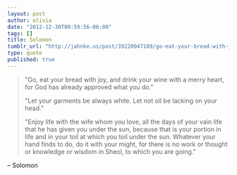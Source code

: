 ```yaml
---
layout: post
author: olivia
date: "2012-12-30T09:59:56-06:00"
tags: []
title: Solomon
tumblr_url: "http://jahnke.us/post/39220047189/go-eat-your-bread-with-joy-and-drink-your-wine"
type: quote
published: true
---
```


> "Go, eat your bread with joy, and drink your wine with a merry heart, for God has already approved what you do."
>
> "Let your garments be always white. Let not oil be lacking on your head."
>
> "Enjoy life with the wife whom you love, all the days of your vain life that he has given you under the sun, because that is your portion in life and in your toil at which you toil under the sun. Whatever your hand finds to do, do it with your might, for there is no work or thought or knowledge or wisdom in Sheol, to which you are going."

– Solomon